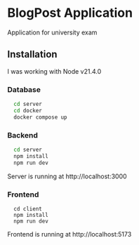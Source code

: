 # BlogPost Application

Application for university exam

## Installation

I was working with Node v21.4.0

### Database

```bash
  cd server
  cd docker
  docker compose up
```

### Backend

```bash
  cd server
  npm install
  npm run dev
```

Server is running at http://localhost:3000

### Frontend

```bask
  cd client
  npm install
  npm run dev
```

Frontend is running at http://localhost:5173
